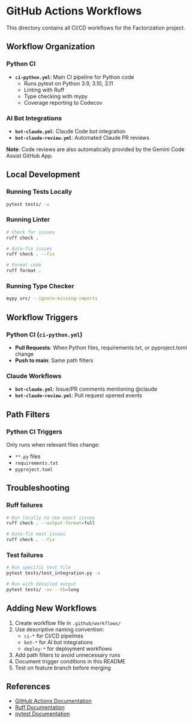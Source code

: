 # GitHub Actions Workflows

This directory contains all CI/CD workflows for the Factorization project.

## Workflow Organization

### Python CI
- **`ci-python.yml`**: Main CI pipeline for Python code
  - Runs pytest on Python 3.9, 3.10, 3.11
  - Linting with Ruff
  - Type checking with mypy
  - Coverage reporting to Codecov

### AI Bot Integrations
- **`bot-claude.yml`**: Claude Code bot integration
- **`bot-claude-review.yml`**: Automated Claude PR reviews

**Note**: Code reviews are also automatically provided by the Gemini Code Assist GitHub App.

## Local Development

### Running Tests Locally
```bash
pytest tests/ -v
```

### Running Linter
```bash
# Check for issues
ruff check .

# Auto-fix issues
ruff check . --fix

# Format code
ruff format .
```

### Running Type Checker
```bash
mypy src/ --ignore-missing-imports
```

## Workflow Triggers

### Python CI (`ci-python.yml`)
- **Pull Requests**: When Python files, requirements.txt, or pyproject.toml change
- **Push to main**: Same path filters

### Claude Workflows
- **`bot-claude.yml`**: Issue/PR comments mentioning @claude
- **`bot-claude-review.yml`**: Pull request opened events

## Path Filters

### Python CI Triggers
Only runs when relevant files change:
- `**.py` files
- `requirements.txt`
- `pyproject.toml`

## Troubleshooting

### Ruff failures
```bash
# Run locally to see exact issues
ruff check . --output-format=full

# Auto-fix most issues
ruff check . --fix
```

### Test failures
```bash
# Run specific test file
pytest tests/test_integration.py -v

# Run with detailed output
pytest tests/ -vv --tb=long
```

## Adding New Workflows

1. Create workflow file in `.github/workflows/`
2. Use descriptive naming convention:
   - `ci-*` for CI/CD pipelines
   - `bot-*` for AI bot integrations
   - `deploy-*` for deployment workflows
3. Add path filters to avoid unnecessary runs
4. Document trigger conditions in this README
5. Test on feature branch before merging

## References

- [GitHub Actions Documentation](https://docs.github.com/en/actions)
- [Ruff Documentation](https://docs.astral.sh/ruff/)
- [pytest Documentation](https://docs.pytest.org/)
